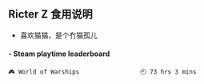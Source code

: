 ## Ricter Z 食用说明
- 喜欢猫猫，是个冇猫孤儿

<!-- steam-box start -->
#### - Steam playtime leaderboard
```text
🎮 World of Warships                 🕘 73 hrs 3 mins
```
<!-- Powered by https://github.com/YouEclipse/steam-box . -->
<!-- steam-box end -->
